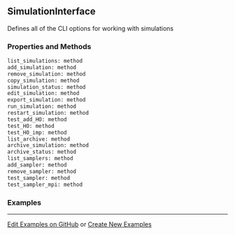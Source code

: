 ## <a id="RynLib.Interface.SimulationInterface">SimulationInterface</a>
Defines all of the CLI options for working with simulations

### Properties and Methods
```python
list_simulations: method
add_simulation: method
remove_simulation: method
copy_simulation: method
simulation_status: method
edit_simulation: method
export_simulation: method
run_simulation: method
restart_simulation: method
test_add_HO: method
test_HO: method
test_HO_imp: method
list_archive: method
archive_simulation: method
archive_status: method
list_samplers: method
add_sampler: method
remove_sampler: method
test_sampler: method
test_sampler_mpi: method
```


### Examples


___

[Edit Examples on GitHub](https://github.com/McCoyGroup/References/edit/gh-pages/Documentation/examples/RynLib/Interface/SimulationInterface.md) or 
[Create New Examples](https://github.com/McCoyGroup/References/new/gh-pages/?filename=Documentation/examples/RynLib/Interface/SimulationInterface.md)